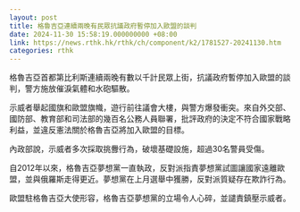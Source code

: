 ```yaml
---
layout: post
title: 格魯吉亞連續兩晚有民眾抗議政府暫停加入歐盟的談判
date: 2024-11-30 15:58:19.000000000 +08:00
link: https://news.rthk.hk/rthk/ch/component/k2/1781527-20241130.htm
categories: rthk
---
```


格魯吉亞首都第比利斯連續兩晚有數以千計民眾上街，抗議政府暫停加入歐盟的談判，警方施放催淚氣體和水砲驅散。

示威者舉起國旗和歐盟旗幟，遊行前往議會大樓，與警方爆發衝突。來自外交部、國防部、教育部和司法部的幾百名公務人員聯署，批評政府的決定不符合國家戰略利益，並違反憲法關於格魯吉亞將加入歐盟的目標。

內政部說，示威者多次採取挑釁行為，破壞基礎設施，超過30名警員受傷。

自2012年以來，格魯吉亞夢想黨一直執政，反對派指責夢想黨試圖讓國家遠離歐盟，並與俄羅斯走得更近。夢想黨在上月選舉中獲勝，反對派質疑存在欺詐行為。

歐盟駐格魯吉亞大使形容，格魯吉亞夢想黨的立場令人心碎，並譴責鎮壓示威者。
